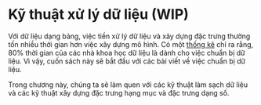 # Kỹ thuật xử lý dữ liệu (WIP)

Với dữ liệu dạng bảng, việc tiền xử lý dữ liệu và xây dựng đặc trưng thường tốn nhiều thời gian hơn việc xây dựng mô hình.
Có một [thống kê](https://www.forbes.com/sites/gilpress/2016/03/23/data-preparation-most-time-consuming-least-enjoyable-data-science-task-survey-says/?sh=3ce816956f63) chỉ ra rằng,
80% thời gian của các nhà khoa học dữ liệu là dành cho việc chuẩn bị dữ liệu. Vì vậy, cuốn sách này sẽ bắt đầu với các bài viết về việc chuẩn bị dữ liệu.

Trong chương này, chúng ta sẽ làm quen với các kỹ thuật làm sạch dữ liệu và các kỹ thuật xây dựng đặc trưng hạng mục và đặc trưng dạng số.